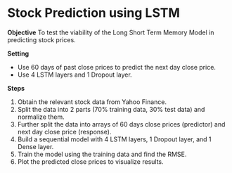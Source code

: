 # Stock Prediction using LSTM

**Objective**
To test the viability of the Long Short Term Memory Model in predicting stock prices.

**Setting**
- Use 60 days of past close prices to predict the next day close price.
- Use 4 LSTM layers and 1 Dropout layer.

**Steps**
1) Obtain the relevant stock data from Yahoo Finance.
2) Split the data into 2 parts (70% training data, 30% test data) and normalize them.
3) Further split the data into arrays of 60 days close prices (predictor) and next day close price (response).
4) Build a sequential model with 4 LSTM layers, 1 Dropout layer, and 1 Dense layer.
5) Train the model using the training data and find the RMSE.
6) Plot the predicted close prices to visualize results.

